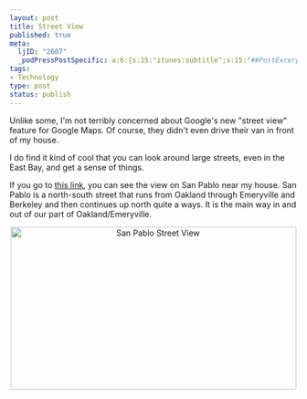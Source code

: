 ```yaml
--- 
layout: post
title: Street View
published: true
meta: 
  ljID: "2607"
  _podPressPostSpecific: a:6:{s:15:"itunes:subtitle";s:15:"##PostExcerpt##";s:14:"itunes:summary";s:15:"##PostExcerpt##";s:15:"itunes:keywords";s:17:"##WordPressCats##";s:13:"itunes:author";s:10:"##Global##";s:15:"itunes:explicit";s:7:"Default";s:12:"itunes:block";s:7:"Default";}
tags: 
- Technology
type: post
status: publish
---
```

Unlike some, I'm not terribly concerned about Google's new "street view" feature for Google Maps. Of course, they didn't even drive their van in front of my house.

I do find it kind of cool that you can look around large streets, even in the East Bay, and get a sense of things.

If you go to <a href="http://maps.google.com/maps?f=q&amp;hl=en&amp;q=1853+Solano+Ave.,+Berkeley,+Ca&amp;sll=37.874379,-122.261095&amp;sspn=0.046477,0.063944&amp;ie=UTF8&amp;om=0&amp;layer=c&amp;cbll=37.849769,-122.285863&amp;cbp=1,433.947125703376,0.51456807219488,0&amp;ll=37.853085,-122.283862&amp;spn=0.011402,0.023346&amp;z=16">this link</a>, you can see the view on San Pablo near my house. San Pablo is a north-south street that runs from Oakland through Emeryville and Berkeley and then continues up north quite a ways. It is the main way in and out of our part of Oakland/Emeryville.
<p align="center"><a href="http://www.flickr.com/photos/albill/528089356/"><img src="http://farm2.static.flickr.com/1137/528089356_f6118485c7.jpg" alt="San Pablo Street View" height="285" width="500" /></a></p>
